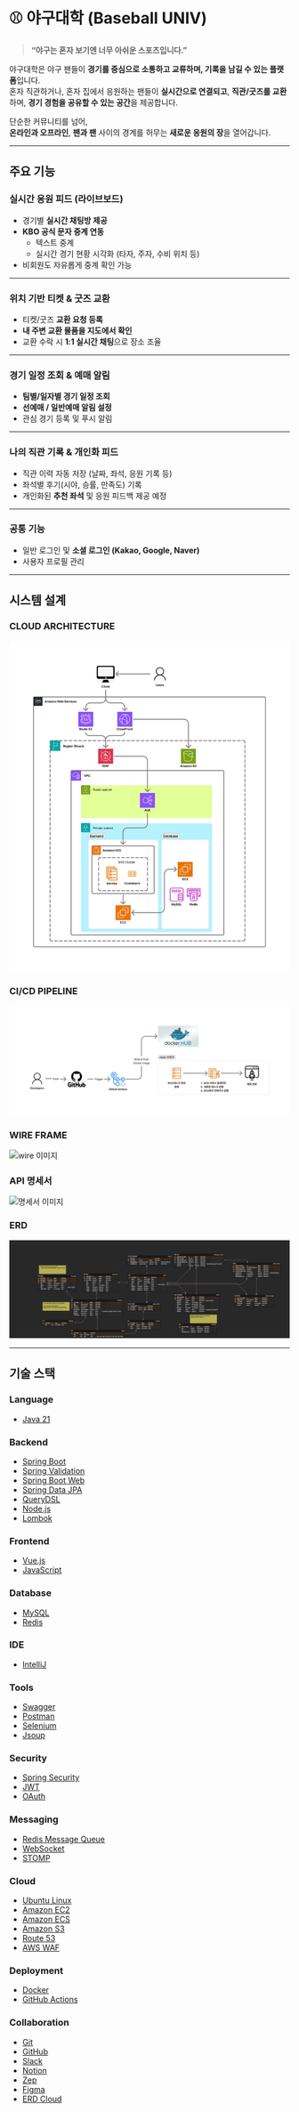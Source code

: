 # ⚾️ 야구대학 (Baseball UNIV)

> **“야구는 혼자 보기엔 너무 아쉬운 스포츠입니다.”**

야구대학은 야구 팬들이 **경기를 중심으로 소통하고 교류하며, 기록을 남길 수 있는 플랫폼**입니다.  
혼자 직관하거나, 혼자 집에서 응원하는 팬들이 **실시간으로 연결되고**, **직관/굿즈를 교환**하며, **경기 경험을 공유할 수 있는 공간**을 제공합니다.

단순한 커뮤니티를 넘어,  
**온라인과 오프라인**, **팬과 팬** 사이의 경계를 허무는 **새로운 응원의 장**을 열어갑니다.

---

## 주요 기능

### 실시간 응원 피드 (라이브보드)

- 경기별 **실시간 채팅방 제공**
- **KBO 공식 문자 중계 연동**
    - 텍스트 중계
    - 실시간 경기 현황 시각화 (타자, 주자, 수비 위치 등)
- 비회원도 자유롭게 중계 확인 가능

---

### 위치 기반 티켓 & 굿즈 교환

- 티켓/굿즈 **교환 요청 등록**
- **내 주변 교환 물품을 지도에서 확인**
- 교환 수락 시 **1:1 실시간 채팅**으로 장소 조율

---

### 경기 일정 조회 & 예매 알림

- **팀별/일자별 경기 일정 조회**
- **선예매 / 일반예매 알림 설정**
- 관심 경기 등록 및 푸시 알림

---

### 나의 직관 기록 & 개인화 피드

- 직관 이력 자동 저장 (날짜, 좌석, 응원 기록 등)
- 좌석별 후기(시야, 승률, 만족도) 기록
- 개인화된 **추천 좌석** 및 응원 피드백 제공 예정

---

### 공통 기능

- 일반 로그인 및 **소셜 로그인 (Kakao, Google, Naver)**
- 사용자 프로필 관리

---

## 시스템 설계

### CLOUD ARCHITECTURE

![cloud 이미지](/readme/image/cloud.webp)

### CI/CD PIPELINE

![CI 이미지](/readme/image/ci.webp)

### WIRE FRAME

![wire 이미지](/readme/image/wire.webp)

### API 명세서

![명세서 이미지](/readme/image/api.webp)

### ERD

![erd 이미지](/readme/image/erd.webp)

---

## 기술 스택

### Language

- [Java 21](https://www.notion.so/Java-21-2262dc3ef51481ea9085c3522d44560d?pvs=21)

### Backend

- [Spring Boot](https://www.notion.so/Spring-boot-2262dc3ef514818abd14cf28c7de6b0d?pvs=21)
- [Spring Validation](https://www.notion.so/Spring-Validation-2262dc3ef51481929073f54e8ccc25c0?pvs=21)
- [Spring Boot Web](https://www.notion.so/Spring-Boot-Web-2262dc3ef51481f5b0f3e817a8bbf04f?pvs=21)
- [Spring Data JPA](https://www.notion.so/Spring-Data-Jpa-2262dc3ef514812490edf9443b6fade2?pvs=21)
- [QueryDSL](https://www.notion.so/QueryDSL-2262dc3ef51481388de9e932b43cc34a?pvs=21)
- [Node.js](https://www.notion.so/Node-js-2262dc3ef51481389e28df599c47248e?pvs=21)
- [Lombok](https://www.notion.so/Lombok-2262dc3ef5148147aa1bf52c49612dc2?pvs=21)

### Frontend

- [Vue.js](https://www.notion.so/Vue-js-2262dc3ef5148168a992df1abe90960e?pvs=21)
- [JavaScript](https://www.notion.so/JavaScript-2262dc3ef514819eae86e2706513125f?pvs=21)

### Database

- [MySQL](https://www.notion.so/MySQL-2262dc3ef5148173b2cec77327b7181c?pvs=21)
- [Redis](https://www.notion.so/Redis-2262dc3ef51481fbbd0ff1bf52372d25?pvs=21)

### IDE

- [IntelliJ](https://www.notion.so/IntelliJ-2262dc3ef51481ed9d9bf3f3bef7fcf3?pvs=21)

### Tools

- [Swagger](https://www.notion.so/Swagger-2262dc3ef51481979fe4cb64bb6903b7?pvs=21)
- [Postman](https://www.notion.so/Postman-2262dc3ef514812fad49ddd30ff8f9dc?pvs=21)
- [Selenium](https://www.notion.so/Selenium-2262dc3ef51481e5b1b9e545b5df8f1e?pvs=21)
- [Jsoup](https://www.notion.so/Jsoup-2262dc3ef5148104a660c47baed9a56b?pvs=21)

### Security

- [Spring Security](https://www.notion.so/Spring-Security-2262dc3ef514811dad9afb125358b222?pvs=21)
- [JWT](https://www.notion.so/JWT-2262dc3ef514811992c1e607d01cb68a?pvs=21)
- [OAuth](https://www.notion.so/Oauth-2262dc3ef51481e78d78e47ac8184d56?pvs=21)

### Messaging

- [Redis Message Queue](https://www.notion.so/Redis-Message-Queue-2262dc3ef51481c49b07ed3797adbcac?pvs=21)
- [WebSocket](https://www.notion.so/WebSocket-2262dc3ef51481b3967ad03169a6ec88?pvs=21)
- [STOMP](https://www.notion.so/Stomp-2262dc3ef51481aea902e6859fc32b4a?pvs=21)

### Cloud

- [Ubuntu Linux](https://www.notion.so/Ubuntu-Linux-2262dc3ef51481448d49c2da95f29aed?pvs=21)
- [Amazon EC2](https://www.notion.so/Amazon-EC2-2262dc3ef514816796b0f1d57afcdc89?pvs=21)
- [Amazon ECS](https://www.notion.so/Amazon-ECS-2262dc3ef51481e7aa1cc8e2a9b93255?pvs=21)
- [Amazon S3](https://www.notion.so/Amazon-S3-2262dc3ef5148159af2ed9c168d0b5fa?pvs=21)
- [Route 53](https://www.notion.so/Route-53-2262dc3ef5148159bba9dc8c48f3b932?pvs=21)
- [AWS WAF](https://www.notion.so/AWS-WAF-2262dc3ef51481cbbdfcf4b22b9e5d00?pvs=21)

### Deployment

- [Docker](https://www.notion.so/Docker-2262dc3ef51481979834d63cd333e678?pvs=21)
- [GitHub Actions](https://www.notion.so/Github-Actions-2262dc3ef5148156bbebc9b6a42ba9f8?pvs=21)

### Collaboration

- [Git](https://www.notion.so/Git-2262dc3ef5148131a734eb360e0750e0?pvs=21)
- [GitHub](https://www.notion.so/Github-2262dc3ef5148197acb6d2b903f2b954?pvs=21)
- [Slack](https://www.notion.so/Slack-2262dc3ef5148179874af7fd5ae026a0?pvs=21)
- [Notion](https://www.notion.so/Notion-2262dc3ef51481e78e95df2fa54b33cd?pvs=21)
- [Zep](https://www.notion.so/Zep-2262dc3ef51481eeb164d35fda3d71ff?pvs=21)
- [Figma](https://www.notion.so/Figma-2262dc3ef5148121b69bfd23320a8684?pvs=21)
- [ERD Cloud](https://www.notion.so/ERD-Cloud-2262dc3ef51481b999c9cc9fea7040f7?pvs=21)

